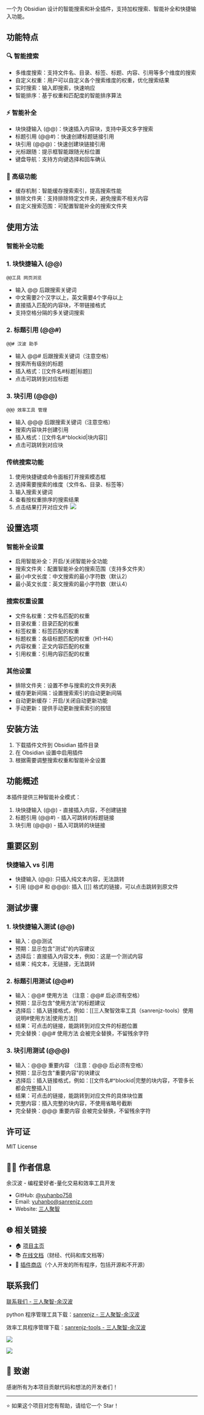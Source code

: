 ```plain text

```

一个为 Obsidian 设计的智能搜索和补全插件，支持加权搜索、智能补全和快捷输入功能。

## 功能特点

### 🔍 智能搜索

* 多维度搜索：支持文件名、目录、标签、标题、内容、引用等多个维度的搜索
* 自定义权重：用户可以自定义各个搜索维度的权重，优化搜索结果
* 实时搜索：输入即搜索，快速响应
* 智能排序：基于权重和匹配度的智能排序算法
### ⚡ 智能补全

* 块快捷输入 (@@)：快速插入内容块，支持中英文多字搜索
* 标题引用 (@@#)：快速创建标题链接引用
* 块引用 (@@@)：快速创建块链接引用
* 光标跟随：提示框智能跟随光标位置
* 键盘导航：支持方向键选择和回车确认
### 🎯 高级功能

* 缓存机制：智能缓存搜索索引，提高搜索性能
* 排除文件夹：支持排除特定文件夹，避免搜索不相关内容
* 自定义搜索范围：可配置智能补全的搜索文件夹
## 使用方法

### 智能补全功能

### 1. 块快捷输入 (@@)

```plain text
@@工具 网页浏览
```

* 输入 @@ 后跟搜索关键词
* 中文需要2个汉字以上，英文需要4个字母以上
* 直接插入匹配的内容块，不带链接格式
* 支持空格分隔的多关键词搜索
### 2. 标题引用 (@@#)

```plain text
@@# 汉波 助手
```

* 输入 @@#  后跟搜索关键词（注意空格）
* 搜索所有级别的标题
* 插入格式：[[文件名#标题|标题]]
* 点击可跳转到对应标题
### 3. 块引用 (@@@)

```plain text
@@@ 效率工具 管理
```

* 输入 @@@  后跟搜索关键词（注意空格）
* 搜索内容块并创建引用
* 插入格式：[[文件名#^blockid|块内容]]
* 点击可跳转到对应块
### 传统搜索功能

1. 使用快捷键或命令面板打开搜索模态框
1. 选择需要搜索的维度（文件名、目录、标签等）
1. 输入搜索关键词
1. 查看按权重排序的搜索结果
1. 点击结果打开对应文件
![](https://gdsx.sanrenjz.com/image/obsidian%E6%8F%92%E4%BB%B6-search3.0%EF%BC%9A%E8%87%AA%E5%AE%9A%E4%B9%89%E5%8A%A0%E6%9D%83%E6%90%9C%E7%B4%A2%EF%BC%9A%E6%99%BA%E8%83%BD%E8%A1%A5%E5%85%A8%E5%92%8C%E5%BC%95%E7%94%A8_4_3_2100x1576.png?imageSlim)

## 设置选项

### 智能补全设置

* 启用智能补全：开启/关闭智能补全功能
* 搜索文件夹：配置智能补全的搜索范围（支持多文件夹）
* 最小中文长度：中文搜索的最小字符数（默认2）
* 最小英文长度：英文搜索的最小字符数（默认4）
### 搜索权重设置

* 文件名权重：文件名匹配的权重
* 目录权重：目录匹配的权重
* 标签权重：标签匹配的权重
* 标题权重：各级标题匹配的权重（H1-H4）
* 内容权重：正文内容匹配的权重
* 引用权重：引用内容匹配的权重
### 其他设置

* 排除文件夹：设置不参与搜索的文件夹列表
* 缓存更新间隔：设置搜索索引的自动更新间隔
* 自动更新缓存：开启/关闭自动更新功能
* 手动更新：提供手动更新搜索索引的按钮
## 安装方法

1. 下载插件文件到 Obsidian 插件目录
1. 在 Obsidian 设置中启用插件
1. 根据需要调整搜索权重和智能补全设置
## 功能概述

本插件提供三种智能补全模式：

1. 块快捷输入 (@@) - 直接插入内容，不创建链接
1. 标题引用 (@@#) - 插入可跳转的标题链接
1. 块引用 (@@@) - 插入可跳转的块链接
## 重要区别

### 快捷输入 vs 引用

* 快捷输入 (@@): 只插入纯文本内容，无法跳转
* 引用 (@@# 和 @@@): 插入 [[]] 格式的链接，可以点击跳转到原文件
## 测试步骤

### 1. 块快捷输入测试 (@@)

* 输入：@@测试
* 预期：显示包含"测试"的内容建议
* 选择后：直接插入内容文本，例如：这是一个测试内容
* 结果：纯文本，无链接，无法跳转
### 2. 标题引用测试 (@@#)

* 输入：@@# 使用方法 （注意：@@# 后必须有空格）
* 预期：显示包含"使用方法"的标题建议
* 选择后：插入链接格式，例如：[[三人聚智效率工具（sanrenjz-tools）使用说明#使用方法|使用方法]]
* 结果：可点击的链接，能跳转到对应文件的标题位置
* 完全替换：@@# 使用方法 会被完全替换，不留残余字符
### 3. 块引用测试 (@@@)

* 输入：@@@ 重要内容 （注意：@@@ 后必须有空格）
* 预期：显示包含"重要内容"的块建议
* 选择后：插入链接格式，例如：[[文件名#^blockid|完整的块内容，不管多长都会完整插入]]
* 结果：可点击的链接，能跳转到对应文件的具体块位置
* 完整内容：插入完整的块内容，不使用省略号截断
* 完全替换：@@@ 重要内容 会被完全替换，不留残余字符
## 许可证

MIT License

## 👨‍💻 作者信息

余汉波 - 编程爱好者-量化交易和效率工具开发

* GitHub: [@yuhanbo758](https://github.com/yuhanbo758)
* Email: yuhanbo@sanrenjz.com
* Website: [三人聚智](https://www.sanrenjz.com/)
## 🌐 相关链接

* 🏠 [项目主页](https://www.sanrenjz.com/)
* 📚 [在线文档](https://docs.sanrenjz.com/)（财经、代码和库文档等）
* 🛒 [插件商店](https://shop.sanrenjz.com/)（个人开发的所有程序，包括开源和不开源）
## 联系我们

[联系我们 - 三人聚智-余汉波](https://www.sanrenjz.com/contact_us/)

python 程序管理工具下载：[sanrenjz - 三人聚智-余汉波](https://www.sanrenjz.com/sanrenjz/)

效率工具程序管理下载：[sanrenjz-tools - 三人聚智-余汉波](https://www.sanrenjz.com/sanrenjz-tools/)

![](https://gdsx.sanrenjz.com/image/sanrenjz_yuhanbolh_yuhanbo758.png?imageSlim&t=1ab9b82c-e220-8022-beff-e265a194292a)

![](https://gdsx.sanrenjz.com/image/%E6%89%93%E8%B5%8F%E7%A0%81%E5%90%88%E4%B8%80.png?imageSlim)

## 🙏 致谢

感谢所有为本项目贡献代码和想法的开发者们！

---

⭐ 如果这个项目对您有帮助，请给它一个 Star！

